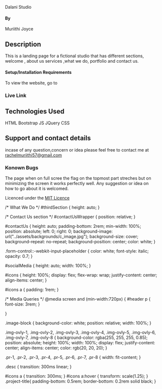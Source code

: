 
Dalani Studio

#### By 
Muriithi Joyce
## Description
This is a landing page for a fictional studio that has different sections, welcome , about us services ,what we do, portfolio and contact us.
#### Setup/Installation Requirements
To view the website, go to 

### Live Link



## Technologies Used
HTML
Bootstrap
JS
 JQuery 
  CSS

## Support and contact details
incase of any question,concern or idea please feel free to contact me at rachelmuriithi57@gmail.com

### Konown Bugs
The page when on full scree the flag on the topmost part streches but on minimizing the screen it works perfectly well.
Any suggestion or idea on how to go about it is welcomed.

Licenced under the [MIT Licence](LICENCE)





/* What We Do */
#thirdSection {
    height: auto;
}

/* Contact Us section */
#contactUsWrapper {
    position: relative;
}

#contactUs {
    height: auto;
    padding-bottom: 2rem;
    min-width: 100%;
    position: absolute;
    left: 0;
    right: 0;
    background-image: url("../assets/backgrounds/c_image.jpg");
    background-size: cover;
    background-repeat: no-repeat;
    background-position: center;
    color: white;
}

.form-control::-webkit-input-placeholder {
    color: white;
    font-style: italic;
    opacity: 0.7;
}

#socialMedia {
    height: auto;
    width: 100%;
}

#icons {
    height: 100%;
    display: flex;
    flex-wrap: wrap;
    justify-content: center;
    align-items: center;
}

#icons a {
    padding: 1rem;
}

/* Media Queries */
@media screen and (min-width:720px) {
    #header p {
        font-size: 3rem;
    }

}

.image-block {
    background-color: white;
    position: relative;
    width: 100%;
}

.img-ovly-1,
.img-ovly-2,
.img-ovly-3,
.img-ovly-4,
.img-ovly-5,
.img-ovly-6,
.img-ovly-7,
.img-ovly-8 {
    background-color: rgba(255, 255, 255, 0.85);
    position: absolute;
    height: 100%;
    width: 100%;
    display: flex;
    justify-content: center;
    align-items: center;
    color: rgb(20, 20, 20);
}

.pr-1,
.pr-2,
.pr-3,
.pr-4,
.pr-5,
.pr-6,
.pr-7,
.pr-8 {
    width: fit-content;
}

.desc {
    transition: 300ms linear;
}

#icons a {
    transition: 300ms;
}
#icons a:hover {
    transform: scale(1.25);
}
.project-title{
    padding-bottom: 0.5rem;
    border-bottom: 0.2rem solid black;
}